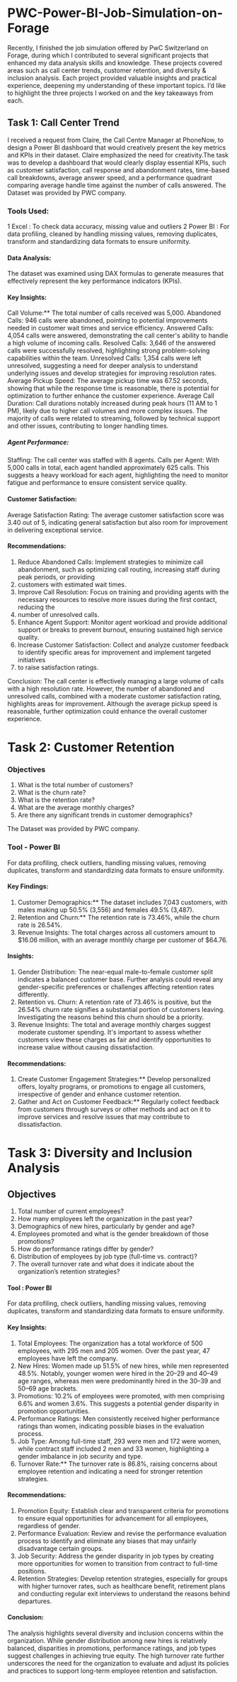 # PWC-Power-BI-Job-Simulation-on-Forage

Recently, I finished the job simulation offered by PwC Switzerland on Forage, during which I contributed to several significant projects that enhanced my data analysis skills and knowledge. These projects covered areas such as call center trends, customer retention, and diversity & inclusion analysis. Each project provided valuable insights and practical experience, deepening my understanding of these important topics. I’d like to highlight the three projects I worked on and the key takeaways from each.

## Task 1: Call Center Trend
I received a request from Claire, the Call Centre Manager at PhoneNow, to design a Power BI dashboard that would creatively present the key metrics and KPIs in their dataset. 
Claire emphasized the need for creativity.The task was to develop a dashboard that would clearly display essential KPIs, such as customer satisfaction, call response and abandonment rates, time-based call breakdowns, average answer speed, and a performance quadrant comparing average handle time against the number of calls answered.
The Dataset was provided by PWC company.

### Tools Used:
1 Excel : To check data accuracy, missing value and outliers
2 Power BI : For data profiling, cleaned by handling missing values, removing duplicates, transform and standardizing data formats to ensure uniformity.

#### Data Analysis: 
The dataset was examined using DAX formulas to generate measures that effectively represent the key performance indicators (KPIs).

#### Key Insights:
Call Volume:** The total number of calls received was 5,000.
Abandoned Calls: 946 calls were abandoned, pointing to potential improvements needed in customer wait times and service efficiency.
Answered Calls: 4,054 calls were answered, demonstrating the call center's ability to handle a high volume of incoming calls.
Resolved Calls: 3,646 of the answered calls were successfully resolved, highlighting strong problem-solving capabilities within the team.
Unresolved Calls: 1,354 calls were left unresolved, suggesting a need for deeper analysis to understand underlying issues and develop strategies for improving resolution rates.
Average Pickup Speed: The average pickup time was 67.52 seconds, showing that while the response time is reasonable, there is potential for optimization to 
further enhance the customer experience.
Average Call Duration: Call durations notably increased during peak hours (11 AM to 1 PM), likely due to higher call volumes and more complex issues. 
The majority of calls were related to streaming, followed by technical support and other issues, contributing to longer handling times.

##### Agent Performance:
Staffing: The call center was staffed with 8 agents.
Calls per Agent: With 5,000 calls in total, each agent handled approximately 625 calls. This suggests a heavy workload for each agent, highlighting the need to 
monitor fatigue and performance to ensure consistent service quality.

#### Customer Satisfaction:
Average Satisfaction Rating: The average customer satisfaction score was 3.40 out of 5, indicating general satisfaction but also room for 
improvement in delivering exceptional service.

#### Recommendations:
1. Reduce Abandoned Calls: Implement strategies to minimize call abandonment, such as optimizing call routing, increasing staff during peak periods, or providing
2. customers with estimated wait times.
3. Improve Call Resolution: Focus on training and providing agents with the necessary resources to resolve more issues during the first contact, reducing the
4. number of unresolved calls.
5. Enhance Agent Support: Monitor agent workload and provide additional support or breaks to prevent burnout, ensuring sustained high service quality.
6. Increase Customer Satisfaction: Collect and analyze customer feedback to identify specific areas for improvement and implement targeted initiatives
7. to raise satisfaction ratings.

Conclusion: The call center is effectively managing a large volume of calls with a high resolution rate. However, the number of abandoned and unresolved calls, 
combined with a moderate customer satisfaction rating, highlights areas for improvement. Although the average pickup speed is reasonable, further optimization 
could enhance the overall customer experience.


# Task 2: Customer Retention

### Objectives
1. What is the total number of customers?
2. What is the churn rate?
3. What is the retention rate?
4. What are the average monthly charges?
5. Are there any significant trends in customer demographics?

The Dataset was provided by PWC company.

### Tool - Power BI
For data profiling, check outliers, handling missing values, removing duplicates, transform and standardizing data formats to ensure uniformity.

#### Key Findings:
1. Customer Demographics:** The dataset includes 7,043 customers, with males making up 50.5% (3,556) and females 49.5% (3,487).
2. Retention and Churn:** The retention rate is 73.46%, while the churn rate is 26.54%.
3. Revenue Insights: The total charges across all customers amount to $16.06 million, with an average monthly charge per customer of $64.76.

#### Insights:
1. Gender Distribution: The near-equal male-to-female customer split indicates a balanced customer base. Further analysis could reveal any gender-specific preferences or challenges affecting retention rates differently.
2. Retention vs. Churn: A retention rate of 73.46% is positive, but the 26.54% churn rate signifies a substantial portion of customers leaving. Investigating the reasons behind this churn should be a priority.
3. Revenue Insights: The total and average monthly charges suggest moderate customer spending. It's important to assess whether customers view these charges as fair and identify opportunities to increase value without causing dissatisfaction.

#### Recommendations:
1. Create Customer Engagement Strategies:** Develop personalized offers, loyalty programs, or promotions to engage all customers,
   irrespective of gender and enhance customer retention.
2. Gather and Act on Customer Feedback:** Regularly collect feedback from customers through surveys or other methods and act on it to improve services
   and resolve issues that may contribute to dissatisfaction.


# Task 3: Diversity and Inclusion Analysis

## Objectives
1. Total number of current employees?
2. How many employees left the organization in the past year?
3. Demographics of new hires, particularly by gender and age?
4. Employees promoted and what is the gender breakdown of those promotions?
5. How do performance ratings differ by gender?
6. Distribution of employees by job type (full-time vs. contract)?
7. The overall turnover rate and what does it indicate about the organization’s retention strategies?

#### Tool : Power BI
For data profiling, check outliers, handling missing values, removing duplicates, transform and standardizing data formats to ensure uniformity.

#### Key Insights:
1. Total Employees: The organization has a total workforce of 500 employees, with 295 men and 205 women. Over the past year, 47 employees have left the company.
2. New Hires: Women made up 51.5% of new hires, while men represented 48.5%. Notably, younger women were hired in the 20–29 and 40–49 age ranges,
   whereas men were predominantly hired in the 30–39 and 50–69 age brackets.
3. Promotions: 10.2% of employees were promoted, with men comprising 6.6% and women 3.6%. This suggests a potential gender disparity in promotion opportunities.
4. Performance Ratings: Men consistently received higher performance ratings than women, indicating possible biases in the evaluation process.
5. Job Type: Among full-time staff, 293 were men and 172 were women, while contract staff included 2 men and 33 women, highlighting a gender imbalance in job security and type.
6. Turnover Rate:** The turnover rate is 86.8%, raising concerns about employee retention and indicating a need for stronger retention strategies.

#### Recommendations:
1. Promotion Equity: Establish clear and transparent criteria for promotions to ensure equal opportunities for advancement for all employees, regardless of gender.
2. Performance Evaluation: Review and revise the performance evaluation process to identify and eliminate any biases that may unfairly disadvantage certain groups.
3. Job Security: Address the gender disparity in job types by creating more opportunities for women to transition from contract to full-time positions.
4. Retention Strategies: Develop retention strategies, especially for groups with higher turnover rates, such as healthcare benefit, retirement plans and conducting regular exit interviews to understand the reasons behind departures.

#### Conclusion:
The analysis highlights several diversity and inclusion concerns within the organization. While gender distribution among new hires is relatively balanced, disparities in promotions, performance ratings, and job types suggest challenges in achieving true equity. The high turnover rate further underscores the need for the organization to evaluate and adjust its policies and practices to support long-term employee retention and satisfaction.






